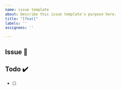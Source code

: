```yaml
---
name: issue template
about: Describe this issue template's purpose here.
title: "[feat]"
labels: ''
assignees: ''

---
```


## Issue 📌

## Todo ✔️
- [ ]
